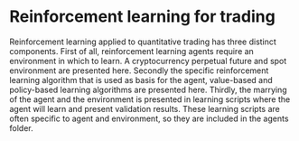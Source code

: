 # Reinforcement learning for trading

Reinforcement learning applied to quantitative trading has three distinct components. First of all, reinforcement learning agents require an environment in which to learn. A cryptocurrency perpetual future and spot environment are presented here. Secondly the specific reinforcement learning algorithm that is used as basis for the agent, value-based and policy-based learning algorithms are presented here. Thirdly, the marrying of the agent and the environment is presented in learning scripts where the agent will learn and present validation results. These learning scripts are often specific to agent and environment, so they are included in the agents folder.
